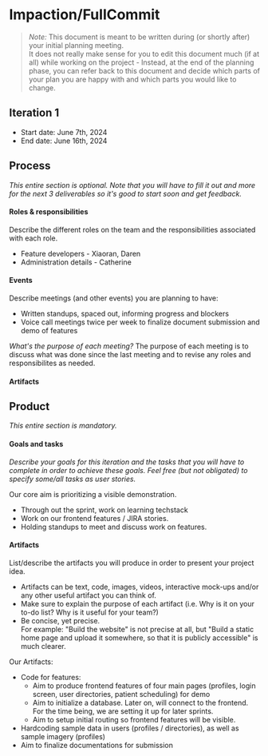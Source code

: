 # Impaction/FullCommit
 > _Note:_ This document is meant to be written during (or shortly after) your initial planning meeting.     
 > It does not really make sense for you to edit this document much (if at all) while working on the project - Instead, at the end of the planning phase, you can refer back to this document and decide which parts of your plan you are happy with and which parts you would like to change.


## Iteration 1

 * Start date: June 7th, 2024
 * End date: June 16th, 2024

## Process

_This entire section is optional. Note that you will have to fill it out and more for the next 3 deliverables so it's good to start soon and get feedback._ 

#### Roles & responsibilities

Describe the different roles on the team and the responsibilities associated with each role.
* Feature developers - Xiaoran, Daren
* Administration details - Catherine

#### Events

Describe meetings (and other events) you are planning to have:
* Written standups, spaced out, informing progress and blockers
* Voice call meetings twice per week to finalize document submission and demo of features

<i>What's the purpose of each meeting?</i>
The purpose of each meeting is to discuss what was done since the last meeting and to revise any roles and responsibilites as needed.

#### Artifacts

<!-- List/describe the artifacts you will produce in order to organize your team.       

 * Artifacts can be To-do lists, Task boards, schedule(s), etc.
 * We want to understand:
   * How do you keep track of what needs to get done?
   * How do you prioritize tasks?
   * How do tasks get assigned to team members? -->




## Product

_This entire section is mandatory._

#### Goals and tasks
<i>
 Describe your goals for this iteration and the tasks that you will have to complete in order to achieve these goals.
 Feel free (but not obligated) to specify some/all tasks as user stories.</i>

Our core aim is prioritizing a visible demonstration.
* Through out the sprint, work on learning techstack
* Work on our frontend features / JIRA stories.
* Holding standups to meet and discuss work on features.


#### Artifacts

List/describe the artifacts you will produce in order to present your project idea.

 * Artifacts can be text, code, images, videos, interactive mock-ups and/or any other useful artifact you can think of.
 * Make sure to explain the purpose of each artifact (i.e. Why is it on your to-do list? Why is it useful for your team?)
 * Be concise, yet precise.         
   For example: "Build the website" is not precise at all, but "Build a static home page and upload it somewhere, so that it is publicly accessible" is much clearer.

  Our Artifacts:
  * Code for features:
    * Aim to produce frontend features of four main pages (profiles, login screen, user directories, patient scheduling) for demo
    * Aim to initialize a database. Later on, will connect to the frontend. For the time being, we are setting it up for later sprints.
    * Aim to setup initial routing so frontend features will be visible.
  * Hardcoding sample data in users (profiles / directories), as well as sample imagery (profiles)
  * Aim to finalize documentations for submission
